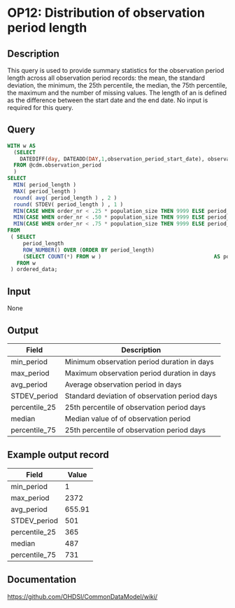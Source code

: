<!---
Group:observation period
Name:OP12 Distribution of observation period length
Author:Patrick Ryan
CDM Version: 5.3
-->

# OP12: Distribution of observation period length

## Description
This query is used to provide summary statistics for the observation period length across all observation period records: the mean, the standard deviation, the minimum, the 25th percentile, the median, the 75th percentile, the maximum and the number of missing values. The length of an is defined as the difference between the start date and the end date. No input is required for this query.

## Query
```sql
WITH w AS 
  (SELECT
    DATEDIFF(day, DATEADD(DAY,1,observation_period_start_date), observation_period_end_date)    AS period_length
  FROM @cdm.observation_period
  ) 
SELECT 
  MIN( period_length )                                                              AS min_periods,
  MAX( period_length )                                                              AS max_periods,
  round( avg( period_length ) , 2 )                                                 AS avg_period,
  round( STDEV( period_length ) , 1 )                                               AS STDEV_period,
  MIN(CASE WHEN order_nr < .25 * population_size THEN 9999 ELSE period_length END)  AS percentile_25,
  MIN(CASE WHEN order_nr < .50 * population_size THEN 9999 ELSE period_length END)  AS median_value,
  MIN(CASE WHEN order_nr < .75 * population_size THEN 9999 ELSE period_length END)  AS percentile_75
FROM 
 ( SELECT 
     period_length                                                     AS period_length,
     ROW_NUMBER() OVER (ORDER BY period_length)                        AS order_nr,
     (SELECT COUNT(*) FROM w )                                    AS population_size
   FROM w
 ) ordered_data;
```

## Input

None

## Output

| Field |  Description |
| --- | --- |
| min_period | Minimum observation period duration in days |
| max_period | Maximum observation period duration in days |
| avg_period | Average observation period in days |
| STDEV_period | Standard deviation of observation period days |
| percentile_25 | 25th percentile of observation period days |
| median | Median value of of observation period |
| percentile_75 | 25th percentile of observation period days  |

## Example output record

|  Field |  Value |
| --- | --- |
|  min_period |  1 |
|  max_period |  2372 |
|  avg_period |  655.91 |
|  STDEV_period |  501 |
|  percentile_25 |  365 |
|  median |  487 |
|  percentile_75 |  731 |

## Documentation
https://github.com/OHDSI/CommonDataModel/wiki/
